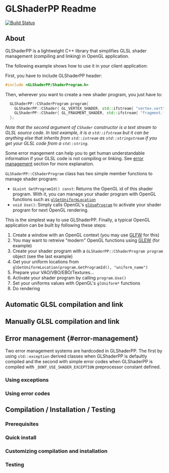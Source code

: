 # GLShaderPP Readme

[![Build Status](https://travis-ci.org/Woazim/GLShaderPP.svg?branch=master)](https://travis-ci.org/Woazim/GLShaderPP)

## About

GLShaderPP is a lightweight C++ library that simplifies GLSL shader management (compiling and linking) in OpenGL application.

The following example shows how to use it in your client application:

First, you have to include GLShaderPP header:

``` cpp
#include <GLShaderPP/ShaderProgram.h>
```

Then, wherever you want to create a new shader program, you just have to:

``` cpp
  GLShaderPP::CShaderProgram program{ 
    GLShaderPP::CShader{ GL_VERTEX_SHADER, std::ifstream{ "vertex.vert" } },
    GLShaderPP::CShader{ GL_FRAGMENT_SHADER, std::ifstream{ "fragment.frag" } }
  };
```

_Note that the second argument of `CShader` constructor is a text stream to GLSL source code. In last example, it is a `std::ifstream` but it can be anything else that inherits from `std::istream` as `std::stringstream` if you get your GLSL code from a `std::string`._

Some error mangement can help you to get human understandable information if your GLSL code is not compiling or linking. See [error management](#error-management) section for more explanation.

`GLShaderPP::CShaderProgram` class has two simple member functions to manage shader program:

- `GLuint GetProgramId() const`: Returns the OpenGL id of this shader program. With it, you can manage your shader program with OpenGL functions such as [`glGetUniformLocation`](https://www.khronos.org/registry/OpenGL-Refpages/gl4/html/glGetUniformLocation.xhtml)
- `void Use()`: Simply calls OpenGL's [`glUseProgram`](https://www.khronos.org/registry/OpenGL-Refpages/gl4/html/glUseProgram.xhtml) to activate your shader program for next OpenGL rendering.

This is the simplest way to use GLShaderPP. Finally, a typical OpenGL application can be built by following these steps:

1. Create a window with an OpenGL context (you may use [GLFW](https://www.glfw.org/) for this)
2. You may want to retreive "modern" OpenGL functions using [GLEW](https://github.com/nigels-com/glew) (for example)
3. Create your shader program with a `GLShaderPP::CShaderProgram program` object (see the last example)
4. Get your uniform locations from `glGetUniformLocation(program.GetProgramId(), "uniform_name")`
5. Prepare your VAO/VBO/EBO/Textures...
6. Activate your shader program by calling `program.Use()`
7. Set your uniforms values with OpenGL's `glUniform*` functions
8. Do rendering

## Automatic GLSL compilation and link

## Manually GLSL compilation and link

## Error management                         {#error-management}

Two error management systems are hardcoded in GLShaderPP. The first by using `std::exception` derived classes when GLShaderPP is defaultly compiled and the second with simple error codes when GLShaderPP is compiled with `_DONT_USE_SHADER_EXCEPTION` preprocessor constant defined.

### Using exceptions

### Using error codes

## Compilation / Installation / Testing

### Prerequisites

### Quick install

### Customizing compilation and installation

### Testing
